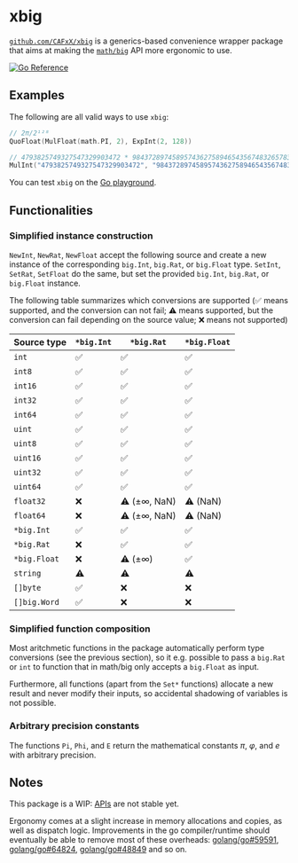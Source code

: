 # xbig

[`github.com/CAFxX/xbig`](https://github.com/CAFxX/xbig) is a generics-based convenience wrapper package that aims at making the [`math/big`](https://pkg.go.dev/math/big) API more ergonomic to use.

[![Go Reference](https://pkg.go.dev/badge/github.com/CAFxX/xbig.svg)](https://pkg.go.dev/github.com/CAFxX/xbig)

## Examples

The following are all valid ways to use `xbig`:

```go
// 2π/2¹²⁸
QuoFloat(MulFloat(math.PI, 2), ExpInt(2, 128))

// 4793825749327547329903472 * 9843728974589574362758946543567483265783432
MulInt("4793825749327547329903472", "9843728974589574362758946543567483265783432")
```

You can test `xbig` on the [Go playground](https://go.dev/play/p/OFIjjTg47yt).

## Functionalities

### Simplified instance construction

`NewInt`, `NewRat`, `NewFloat` accept the following source and create a new instance of the corresponding `big.Int`, `big.Rat`, or `big.Float` type.
`SetInt`, `SetRat`, `SetFloat` do the same, but set the provided `big.Int`, `big.Rat`, or `big.Float` instance.

The following table summarizes which conversions are supported (✅ means supported, and the conversion can not fail; ⚠️ means supported, but the conversion can fail depending on the source value; ❌ means not supported)

| Source type  | `*big.Int` | `*big.Rat`   | `*big.Float` |
| ------------ | ---------- | ------------ | ------------ |
| `int`        | ✅         | ✅           | ✅           |
| `int8`       | ✅         | ✅           | ✅           |
| `int16`      | ✅         | ✅           | ✅           |
| `int32`      | ✅         | ✅           | ✅           |
| `int64`      | ✅         | ✅           | ✅           |
| `uint`       | ✅         | ✅           | ✅           |
| `uint8`      | ✅         | ✅           | ✅           |
| `uint16`     | ✅         | ✅           | ✅           |
| `uint32`     | ✅         | ✅           | ✅           |
| `uint64`     | ✅         | ✅           | ✅           |
| `float32`    | ❌         | ⚠️ (±∞, NaN) | ⚠️ (NaN)     |
| `float64`    | ❌         | ⚠️ (±∞, NaN) | ⚠️ (NaN)     |
| `*big.Int`   | ✅         | ✅           | ✅           |
| `*big.Rat`   | ❌         | ✅           | ✅           |
| `*big.Float` | ❌         | ⚠️ (±∞)      | ✅           |
| `string`     | ⚠️         | ⚠️           | ⚠️           |
| `[]byte`     | ✅         | ❌           | ❌           |
| `[]big.Word` | ✅         | ❌           | ❌           |

### Simplified function composition

Most aritchmetic functions in the package automatically perform type conversions (see the previous section), so it e.g. possible to pass a `big.Rat` or `int` to function that in math/big only accepts a `big.Float` as input.

Furthermore, all functions (apart from the `Set*` functions) allocate a new result and never modify their inputs, so accidental shadowing of variables is not possible.

### Arbitrary precision constants

The functions `Pi`, `Phi`, and `E` return the mathematical constants $\pi$, $\varphi$, and $e$ with arbitrary precision.

## Notes

This package is a WIP: [APIs](https://pkg.go.dev/github.com/CAFxX/xbig) are not stable yet.

Ergonomy comes at a slight increase in memory allocations and copies, as well as dispatch logic. Improvements in the go compiler/runtime should eventually be able to remove most of these overheads:
[golang/go#59591](https://github.com/golang/go/issues/59591),
[golang/go#64824](https://github.com/golang/go/issues/64824),
[golang/go#48849](https://github.com/golang/go/issues/48849)
and so on.
